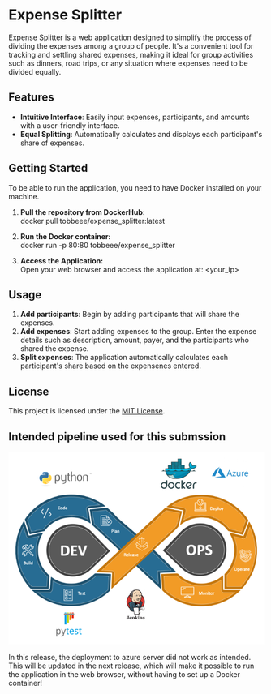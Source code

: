 # Expense Splitter 
Expense Splitter is a web application designed to simplify the process of dividing the expenses among a group of people. It's a convenient tool for tracking and settling shared expenses, making it ideal for group activities such as dinners, road trips, or any situation where expenses need to be divided equally.

## Features

- **Intuitive Interface**: Easily input expenses, participants, and amounts with a user-friendly interface.
- **Equal Splitting**: Automatically calculates and displays each participant's share of expenses.

## Getting Started

To be able to run the application, you need to have Docker installed on your machine.

1. **Pull the repository from DockerHub:**\
docker pull tobbeee/expense_splitter:latest

3. **Run the Docker container:**\
docker run -p 80:80 tobbeee/expense_splitter

5. **Access the Application:**\
Open your web browser and access the application at: <your_ip>

## Usage
1. **Add participants**:
Begin by adding participants that will share the expenses. 
2. **Add expenses**:
Start adding expenses to the group. Enter the expense details such as description, amount, payer, and the participants who shared the expense.
3. **Split expenses**:
The application automatically calculates each participant's share based on the expensenes entered.

## License
This project is licensed under the [MIT License](LICENSE).

## Intended pipeline used for this submssion

![Screenshot](pipeline.PNG)

In this release, the deployment to azure server did not work as intended. This will be updated in the next release, which will make it possible to run the application in the web browser, without having to set up a Docker container!
